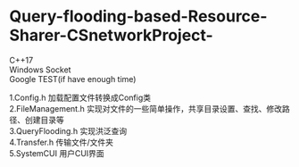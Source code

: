 # Query-flooding-based-Resource-Sharer-CSnetworkProject-
C++17  
Windows Socket  
Google TEST(if have enough time)  

1.Config.h 加载配置文件转换成Config类  
2.FileManagement.h 实现对文件的一些简单操作，共享目录设置、查找、修改路径、创建目录等  
3.QueryFlooding.h 实现洪泛查询  
4.Transfer.h 传输文件/文件夹  
5.SystemCUI 用户CUI界面  
